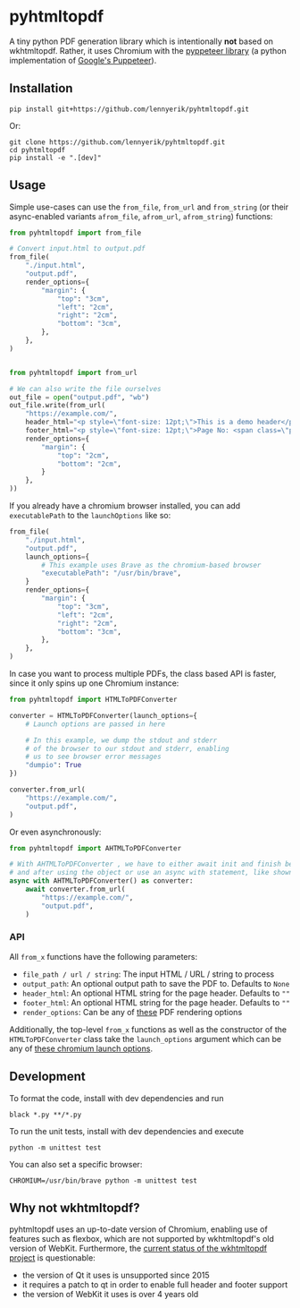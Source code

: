# pyhtmltopdf
A tiny python PDF generation library which is intentionally **not** based on wkhtmltopdf.
Rather, it uses Chromium with the [pyppeteer library](https://github.com/pyppeteer/pyppeteer) (a python implementation of [Google's Puppeteer](https://github.com/puppeteer/puppeteer)).

## Installation

    pip install git+https://github.com/lennyerik/pyhtmltopdf.git

Or:

    git clone https://github.com/lennyerik/pyhtmltopdf.git
    cd pyhtmltopdf
    pip install -e ".[dev]"

## Usage
Simple use-cases can use the `from_file`, `from_url` and `from_string` (or their async-enabled variants `afrom_file`, `afrom_url`, `afrom_string`) functions:

```python
from pyhtmltopdf import from_file

# Convert input.html to output.pdf
from_file(
    "./input.html",
    "output.pdf",
    render_options={
        "margin": {
            "top": "3cm",
            "left": "2cm",
            "right": "2cm",
            "bottom": "3cm",
        },
    },
)


from pyhtmltopdf import from_url

# We can also write the file ourselves
out_file = open("output.pdf", "wb")
out_file.write(from_url(
    "https://example.com/",
    header_html="<p style=\"font-size: 12pt;\">This is a demo header</p>",
    footer_html="<p style=\"font-size: 12pt;\">Page No: <span class=\"pageNumber\"></span></p>",
    render_options={
        "margin": {
            "top": "2cm",
            "bottom": "2cm",
        }
    },
))
```

If you already have a chromium browser installed, you can add `executablePath` to the `launchOptions` like so:

```python
from_file(
    "./input.html",
    "output.pdf",
    launch_options={
        # This example uses Brave as the chromium-based browser
        "executablePath": "/usr/bin/brave",
    }
    render_options={
        "margin": {
            "top": "3cm",
            "left": "2cm",
            "right": "2cm",
            "bottom": "3cm",
        },
    },
)
```

In case you want to process multiple PDFs, the class based API is faster, since it only spins up one Chromium instance:
```python
from pyhtmltopdf import HTMLToPDFConverter

converter = HTMLToPDFConverter(launch_options={
    # Launch options are passed in here

    # In this example, we dump the stdout and stderr
    # of the browser to our stdout and stderr, enabling
    # us to see browser error messages
    "dumpio": True
})

converter.from_url(
    "https://example.com/",
    "output.pdf",
)
```

Or even asynchronously:

```python
from pyhtmltopdf import AHTMLToPDFConverter

# With AHTMLToPDFConverter , we have to either await init and finish before
# and after using the object or use an async with statement, like shown here
async with AHTMLToPDFConverter() as converter:
    await converter.from_url(
        "https://example.com/",
        "output.pdf",
    )
```

### API

All `from_x` functions have the following parameters:

* `file_path / url / string`: The input HTML / URL / string to process
* `output_path`: An optional output path to save the PDF to. Defaults to `None`
* `header_html`: An optional HTML string for the page header. Defaults to `""`
* `footer_html`: An optional HTML string for the page header. Defaults to `""`
* `render_options`: Can be any of [these](https://pyppeteer.github.io/pyppeteer/reference.html?highlight=pdf#pyppeteer.page.Page.pdf) PDF rendering options

Additionally, the top-level `from_x` functions as well as the constructor of the `HTMLToPDFConverter` class take the `launch_options` argument which can be any of [these chromium launch options](https://pyppeteer.github.io/pyppeteer/reference.html?highlight=launch#pyppeteer.launcher.launch).

## Development
To format the code, install with dev dependencies and run

    black *.py **/*.py

To run the unit tests, install with dev dependencies and execute

    python -m unittest test

You can also set a specific browser:

    CHROMIUM=/usr/bin/brave python -m unittest test

## Why not wkhtmltopdf?
pyhtmltopdf uses an up-to-date version of Chromium, enabling use of features such as flexbox,
which are not supported by wkhtmltopdf's old version of WebKit.
Furthermore, the [current status of the wkhtmltopdf project](https://wkhtmltopdf.org/status.html) is questionable:

* the version of Qt it uses is unsupported since 2015
* it requires a patch to qt in order to enable full header and footer support
* the version of WebKit it uses is over 4 years old
